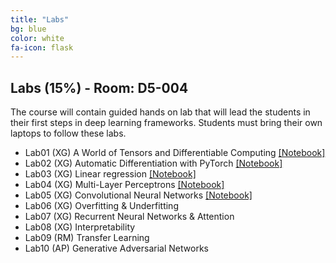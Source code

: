 ```yaml
---
title: "Labs"
bg: blue
color: white
fa-icon: flask
---
```


## Labs (15%) - Room: D5-004
The course will contain guided hands on lab that will lead the students in their first steps in deep learning frameworks. Students must bring their own laptops to follow these labs.

* Lab01 (XG) A World of Tensors and Differentiable Computing [[Notebook]][lab01]
* Lab02 (XG) Automatic Differentiation with PyTorch [[Notebook]][lab02]
* Lab03 (XG) Linear regression [[Notebook]][lab03]
* Lab04 (XG) Multi-Layer Perceptrons [[Notebook]][lab04]
* Lab05 (XG) Convolutional Neural Networks [[Notebook]][lab05]
* Lab06 (XG) Overfitting & Underfitting
* Lab07 (XG) Recurrent Neural Networks & Attention
* Lab08 (XG) Interpretability
* Lab09 (RM) Transfer Learning
* Lab10 (AP) Generative Adversarial Networks

[lab01]: https://github.com/telecombcn-dl/dlai-2019/blob/master/labs/dlai_2019_lab01_tensors_todo.ipynb
[lab02]: https://github.com/telecombcn-dl/dlai-2019/blob/master/labs/dlai_2019_lab02_backprop_todo.ipynb
[lab03]: https://github.com/telecombcn-dl/dlai-2019/blob/master/labs/dlai_2019_lab03_regressor_todo.ipynb
[lab04]: https://github.com/telecombcn-dl/dlai-2019/blob/master/labs/dlai_2019_lab04_mlp_todo.ipynb
[lab05]: https://github.com/telecombcn-dl/dlai-2019/blob/master/labs/dlai_2019_lab05_cnn_todo.ipynb
